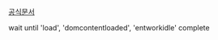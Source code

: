 [공식문서](https://playwright.dev/docs/api/class-page)

wait until 'load', 'domcontentloaded', 'entworkidle' complete 


```
```

